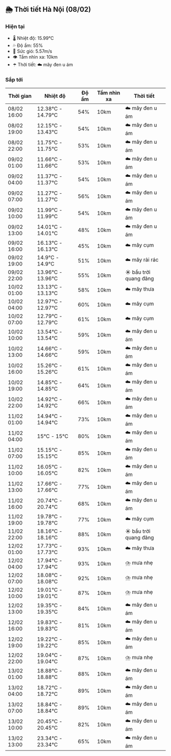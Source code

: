 ## 🌦️ Thời tiết Hà Nội (08/02)

### Hiện tại

- 🌡️ Nhiệt độ: 15.99℃
- 💦 Độ ẩm: 55%
- 💨 Sức gió: 5.57m/s
- 👁️ Tầm nhìn xa: 10km
- ☂️ Thời tiết: ☁️ mây đen u ám

### Sắp tới

| Thời gian | Nhiệt độ | Độ ẩm | Tầm nhìn xa | Thời tiết |
| --- | --- | --- | --- | --- |
| 08/02 16:00 | 12.38℃ - 14.79℃ | 54% | 10km | ☁️ mây đen u ám |
| 08/02 19:00 | 12.15℃ - 13.43℃ | 54% | 10km | ☁️ mây đen u ám |
| 08/02 22:00 | 11.75℃ - 11.75℃ | 53% | 10km | ☁️ mây đen u ám |
| 09/02 01:00 | 11.66℃ - 11.66℃ | 53% | 10km | ☁️ mây đen u ám |
| 09/02 04:00 | 11.37℃ - 11.37℃ | 54% | 10km | ☁️ mây đen u ám |
| 09/02 07:00 | 11.27℃ - 11.27℃ | 56% | 10km | ☁️ mây đen u ám |
| 09/02 10:00 | 11.99℃ - 11.99℃ | 54% | 10km | ☁️ mây đen u ám |
| 09/02 13:00 | 14.01℃ - 14.01℃ | 48% | 10km | ☁️ mây đen u ám |
| 09/02 16:00 | 16.13℃ - 16.13℃ | 45% | 10km | ☁️ mây cụm |
| 09/02 19:00 | 14.9℃ - 14.9℃ | 51% | 10km | ☁️ mây rải rác |
| 09/02 22:00 | 13.96℃ - 13.96℃ | 55% | 10km | ☀️ bầu trời quang đãng |
| 10/02 01:00 | 13.13℃ - 13.13℃ | 58% | 10km | ☁️ mây thưa |
| 10/02 04:00 | 12.97℃ - 12.97℃ | 60% | 10km | ☁️ mây cụm |
| 10/02 07:00 | 12.79℃ - 12.79℃ | 61% | 10km | ☁️ mây cụm |
| 10/02 10:00 | 13.54℃ - 13.54℃ | 59% | 10km | ☁️ mây đen u ám |
| 10/02 13:00 | 14.66℃ - 14.66℃ | 59% | 10km | ☁️ mây đen u ám |
| 10/02 16:00 | 15.26℃ - 15.26℃ | 61% | 10km | ☁️ mây đen u ám |
| 10/02 19:00 | 14.85℃ - 14.85℃ | 64% | 10km | ☁️ mây đen u ám |
| 10/02 22:00 | 14.92℃ - 14.92℃ | 66% | 10km | ☁️ mây đen u ám |
| 11/02 01:00 | 14.94℃ - 14.94℃ | 73% | 10km | ☁️ mây đen u ám |
| 11/02 04:00 | 15℃ - 15℃ | 80% | 10km | ☁️ mây đen u ám |
| 11/02 07:00 | 15.15℃ - 15.15℃ | 85% | 10km | ☁️ mây đen u ám |
| 11/02 10:00 | 16.05℃ - 16.05℃ | 82% | 10km | ☁️ mây đen u ám |
| 11/02 13:00 | 17.66℃ - 17.66℃ | 77% | 10km | ☁️ mây đen u ám |
| 11/02 16:00 | 20.74℃ - 20.74℃ | 68% | 10km | ☁️ mây đen u ám |
| 11/02 19:00 | 19.78℃ - 19.78℃ | 77% | 10km | ☁️ mây cụm |
| 11/02 22:00 | 18.16℃ - 18.16℃ | 88% | 10km | ☀️ bầu trời quang đãng |
| 12/02 01:00 | 17.73℃ - 17.73℃ | 93% | 10km | ☁️ mây thưa |
| 12/02 04:00 | 17.94℃ - 17.94℃ | 93% | 10km | ⛈️ mưa nhẹ |
| 12/02 07:00 | 18.08℃ - 18.08℃ | 92% | 10km | ⛈️ mưa nhẹ |
| 12/02 10:00 | 19.01℃ - 19.01℃ | 87% | 10km | ⛈️ mưa nhẹ |
| 12/02 13:00 | 19.35℃ - 19.35℃ | 84% | 10km | ☁️ mây đen u ám |
| 12/02 16:00 | 19.83℃ - 19.83℃ | 81% | 10km | ☁️ mây đen u ám |
| 12/02 19:00 | 19.22℃ - 19.22℃ | 85% | 10km | ☁️ mây đen u ám |
| 12/02 22:00 | 19.04℃ - 19.04℃ | 87% | 10km | ⛈️ mưa nhẹ |
| 13/02 01:00 | 18.88℃ - 18.88℃ | 88% | 10km | ☁️ mây đen u ám |
| 13/02 04:00 | 18.72℃ - 18.72℃ | 89% | 10km | ☁️ mây đen u ám |
| 13/02 07:00 | 18.84℃ - 18.84℃ | 89% | 10km | ☁️ mây đen u ám |
| 13/02 10:00 | 20.45℃ - 20.45℃ | 82% | 10km | ☁️ mây đen u ám |
| 13/02 13:00 | 23.34℃ - 23.34℃ | 65% | 10km | ☁️ mây đen u ám |
